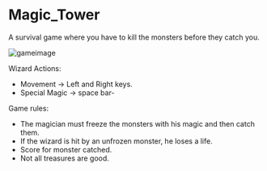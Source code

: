 # Magic_Tower
A survival game where you have to kill the monsters before they catch you.

![gameimage](https://user-images.githubusercontent.com/77767010/144608072-0075e5cb-a8b6-4a3b-ab4b-174727f34bc2.jpg)

Wizard Actions:
- Movement     -> Left and Right keys.
- Special Magic -> space bar-

Game rules:
- The magician must freeze the monsters with his magic and then catch them.
- If the wizard is hit by an unfrozen monster, he loses a life.
- Score for monster catched.
- Not all treasures are good.
